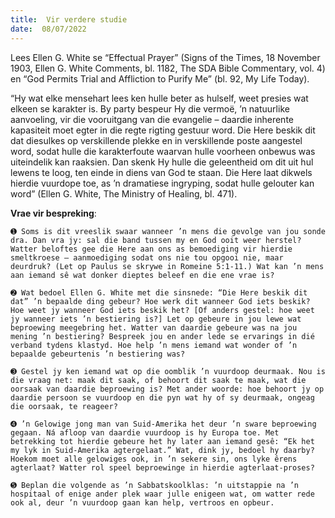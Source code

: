 ```yaml
---
title:  Vir verdere studie
date:  08/07/2022
---
```


Lees Ellen G. White se “Effectual Prayer” (Signs of the Times, 18 November 1903, Ellen G. White Comments, bl. 1182, The SDA Bible Commentary, vol. 4) en “God Permits Trial and Affliction to Purify Me” (bl. 92, My Life Today).

“Hy wat elke mensehart lees ken hulle beter as hulself, weet presies wat elkeen se karakter is. By party bespeur Hy die vermoë, ’n natuurlike aanvoeling, vir die vooruitgang van die evangelie – daardie inherente kapasiteit moet egter in die regte rigting gestuur word. Die Here beskik dit dat diesulkes op verskillende plekke en in verskillende poste aangestel word, sodat hulle die karakterfoute waarvan hulle voorheen onbewus was uiteindelik kan raaksien. Dan skenk Hy hulle die geleentheid om dit uit hul lewens te loog, ten einde in diens van God te staan. Die Here laat dikwels hierdie vuurdope toe, as ’n dramatiese ingryping, sodat hulle gelouter kan word” (Ellen G. White, The Ministry of Healing, bl. 471).

**Vrae vir bespreking**:

`➊ Soms is dit vreeslik swaar wanneer ’n mens die gevolge van jou sonde dra. Dan vra jy: sal die band tussen my en God ooit weer herstel? Watter beloftes gee die Here aan ons as bemoediging vir hierdie smeltkroese – aanmoediging sodat ons nie tou opgooi nie, maar deurdruk? (Let op Paulus se skrywe in Romeine 5:1-11.) Wat kan ’n mens aan iemand sê wat donker dieptes beleef en die ene vrae is?  `

`➋ Wat bedoel Ellen G. White met die sinsnede: “Die Here beskik dit dat” ’n bepaalde ding gebeur? Hoe werk dit wanneer God iets beskik? Hoe weet jy wanneer God iets beskik het? [Of anders gestel: hoe weet jy wanneer iets ’n bestiering is?] Let op gebeure in jou lewe wat beproewing meegebring het. Watter van daardie gebeure was na jou mening ’n bestiering? Bespreek jou en ander lede se ervarings in dié verband tydens klastyd. Hoe help ’n mens iemand wat wonder of ’n bepaalde gebeurtenis ’n bestiering was?`

`➌ Gestel jy ken iemand wat op die oomblik ’n vuurdoop deurmaak. Nou is die vraag net: maak dit saak, of behoort dit saak te maak, wat die oorsaak van daardie beproewing is? Met ander woorde: hoe behoort jy op daardie persoon se vuurdoop en die pyn wat hy of sy deurmaak, ongeag die oorsaak, te reageer?`

`➍ ’n Gelowige jong man van Suid-Amerika het deur ’n sware beproewing gegaan. Ná afloop van daardie vuurdoop is hy Europa toe. Met betrekking tot hierdie gebeure het hy later aan iemand gesê: “Ek het my lyk in Suid-Amerika agtergelaat.” Wat, dink jy, bedoel hy daarby? Hoekom moet alle gelowiges ook, in ’n sekere sin, ons lyke êrens agterlaat? Watter rol speel beproewinge in hierdie agterlaat-proses? `

`➎ Beplan die volgende as ’n Sabbatskoolklas: ’n uitstappie na ’n hospitaal of enige ander plek waar julle enigeen wat, om watter rede ook al, deur ’n vuurdoop gaan kan help, vertroos en opbeur.`